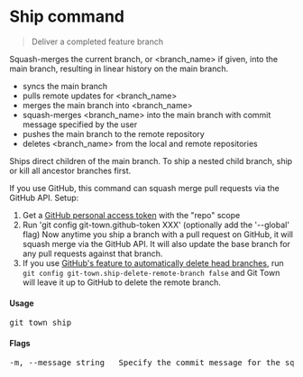 <h1 textrun="command-heading">Ship command</h1>

<blockquote textrun="command-summary">
Deliver a completed feature branch
</blockquote>

<a textrun="command-description">

Squash-merges the current branch, or <branch_name> if given, into the main
branch, resulting in linear history on the main branch.

- syncs the main branch
- pulls remote updates for <branch_name>
- merges the main branch into <branch_name>
- squash-merges <branch_name> into the main branch with commit message specified
  by the user
- pushes the main branch to the remote repository
- deletes <branch_name> from the local and remote repositories

Ships direct children of the main branch. To ship a nested child branch, ship or
kill all ancestor branches first.

If you use GitHub, this command can squash merge pull requests via the GitHub
API. Setup:

1. Get a
   [GitHub personal access token](https://help.github.com/articles/creating-a-personal-access-token-for-the-command-line)
   with the "repo" scope
2. Run 'git config git-town.github-token XXX' (optionally add the '--global'
   flag) Now anytime you ship a branch with a pull request on GitHub, it will
   squash merge via the GitHub API. It will also update the base branch for any
   pull requests against that branch.
3. If you use
   [GitHub's feature to automatically delete head branches](https://help.github.com/en/github/administering-a-repository/managing-the-automatic-deletion-of-branches),
   run `git config git-town.ship-delete-remote-branch false` and Git Town will
   leave it up to GitHub to delete the remote branch.

</a>

#### Usage

<pre textrun="command-usage">
git town ship
</pre>

#### Flags

<pre textrun="command-flags">
-m, --message string   Specify the commit message for the squash commit
</pre>
